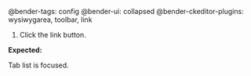 @bender-tags: config
@bender-ui: collapsed
@bender-ckeditor-plugins: wysiwygarea, toolbar, link

1. Click the link button.

**Expected:**

Tab list is focused.